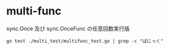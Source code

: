 # multi-func

sync.Once 及び sync.OnceFunc の任意回数実行版

```
go test ./multi_test/multifunc_test.go | grep -c "ぱにっく"
```
